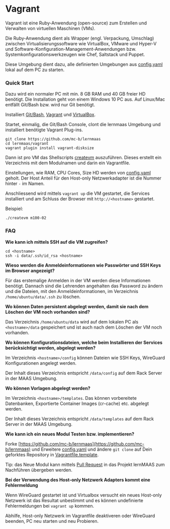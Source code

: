 Vagrant
=======

Vagrant ist eine Ruby-Anwendung (open-source) zum Erstellen und Verwalten von virtuellen Maschinen (VMs).

Die Ruby-Anwendung dient als Wrapper (engl. Verpackung, Umschlag) zwischen Virtualisierungssoftware wie VirtualBox, VMware und Hyper-V und Software-Konfiguration-Management-Anwendungen bzw. Systemkonfigurationswerkzeugen wie Chef, Saltstack und Puppet.

Diese Umgebung dient dazu, alle definierten Umgebungen aus [config.yaml](../config.yaml) lokal auf dem PC zu starten.

### Quick Start

Dazu wird ein normaler PC mit min. 8 GB RAM und 40 GB freier HD benötigt. Die Installation geht von einem Windows 10 PC aus. Auf Linux/Mac entfällt Git/Bash bzw. wird nur Git benötigt. 

Installiert [Git/Bash](https://git-scm.com/downloads), [Vagrant](https://www.vagrantup.com/) und [VirtualBox](https://www.virtualbox.org/).

Startet, einmalig, die Git/Bash Console, clont die lernmaas Umgebung und installiert benötigte Vagrant Plug-ins.

    git clone https://github.com/mc-b/lernmaas
    cd lernmaas/vagrant
    vagrant plugin install vagrant-disksize
    
Dann ist pro VM das Shellscripts [createvm](createvm) auszuführen. Dieses erstellt ein Verzeichnis mit dem Modulnamen und darin ein Vagrantfile.

Einstellungen, wie RAM, CPU Cores, Size HD werden von [config.yaml](../config.yaml) geholt. Der Host Anteil für den Host-only Netzwerkadapter ist die Nummer hinter `-` im Namen. 

Anschliessend wird mittels `vagrant up` die VM gestartet, die Services installiert und am Schluss der Browser mit `http://<hostname>` gestartet. 

Beispiel:
    
    ./createvm m100-02

### FAQ

**Wie kann ich mittels SSH auf die VM zugreifen?**

    cd <hostname>
    ssh -i data/.ssh/id_rsa <hostname>

**Wieso werden die Anmeldeinformationen wie Passwörter und SSH Keys im Browser angezeigt?**

Für das erstemalige Anmelden in der VM werden diese Informationen benötigt. Dannach sind die Lehrenden angehalten das Password zu ändern und die Dateien, mit den Anmeldeinformationen, im Verzeichnis `/home/ubuntu/data/.ssh` zu löschen.

**Wo können Daten persistent abgelegt werden, damit sie nach dem Löschen der VM noch vorhanden sind?**

Das Verzeichnis `/home/ubuntu/data` wird auf dem lokalen PC als `<hostname>/data` gespeichert und ist auch nach dem Löschen der VM noch vorhanden.

**Wo können Konfigurationsdateien, welche beim Installieren der Services berücksichtigt werden, abgelegt werden?**

Im Verzeichnis `<hostname>/config` können Dateien wie SSH Keys, WireGuard Konfigurationen angelegt werden.

Der Inhalt dieses Verzeichnis entspricht `/data/config` auf dem Rack Server in der MAAS Umgebung.

**Wo können Vorlagen abgelegt werden?**

Im Verzeichnis `<hostname>/templates`. Das können vorbereitete Datenbanken, Exportierte Container Images (cr-cache) etc. abgelegt werden.

Der Inhalt dieses Verzeichnis entspricht `/data/templates` auf dem Rack Server in der MAAS Umgebung.

**Wie kann ich ein neues Modul Testen bzw. implementieren?**

Forke [https://github.com/mc-b/lernmaas](https://github.com/mc-b/lernmaas) und Erweitere [config.yaml](../config.yaml) und ändere `git clone` auf Dein geforktes Repository in [Vagrantfile.template](Vagrantfile.template).

Tip: das Neue Modul kann mittels [Pull Request](https://docs.github.com/en/free-pro-team@latest/github/collaborating-with-issues-and-pull-requests/about-pull-requests) in das Projekt lernMAAS zum Nachführen übergeben werden.

**Bei der Verwendung des Host-only Netzwerk Adapters kommt eine Fehlermeldung**

Wenn WireGuard gestartet ist und Virtualbox versucht ein neues Host-only Netzwerk ist das Resultat unbestimmt und es können undefinierte Fehlermeldungen bei `vagrant up` kommen.

Abhilfe, Host-only Netzwerk im Vagrantfile deaktiveren oder WireGuard beenden, PC neu starten und neu Probieren.

